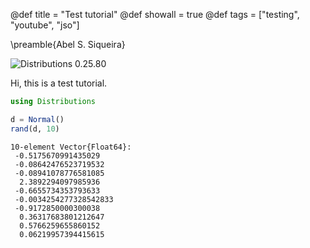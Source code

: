 @def title = "Test tutorial"
@def showall = true
@def tags = ["testing", "youtube", "jso"]

\preamble{Abel S. Siqueira}


![Distributions 0.25.80](https://img.shields.io/badge/Distributions-0.25.80-000?style=flat-square&labelColor=fff)



Hi, this is a test tutorial.

```julia
using Distributions

d = Normal()
rand(d, 10)
```

```plaintext
10-element Vector{Float64}:
 -0.5175670991435029
 -0.08642476523719532
 -0.08941078776581085
  2.3892294097985936
 -0.6655734353793633
 -0.0034254277328542833
 -0.9172850000300038
  0.36317683801212647
  0.5766259655860152
  0.06219957394415615
```


